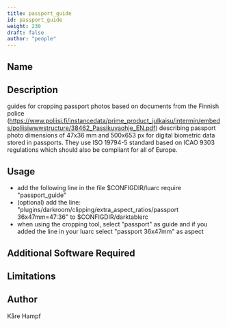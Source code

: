 ```yaml
---
title: passport_guide
id: passport_guide
weight: 230
draft: false
author: "people"
---
```


## Name


## Description

guides for cropping passport photos based on documents from the Finnish police
(https://www.poliisi.fi/instancedata/prime_product_julkaisu/intermin/embeds/poliisiwwwstructure/38462_Passikuvaohje_EN.pdf) describing passport photo dimensions of 47x36 mm and 500x653 px for digital biometric data stored in passports. They use ISO 19794-5 standard based on ICAO 9303 regulations which should also be compliant for all of Europe.

## Usage

* add the following line in the file $CONFIGDIR/luarc
  require "passport_guide"
* (optional) add the line:
  "plugins/darkroom/clipping/extra_aspect_ratios/passport 36x47mm=47:36"
  to $CONFIGDIR/darktablerc
* when using the cropping tool, select "passport" as guide and if you added the line in your luarc
  select "passport 36x47mm" as aspect

## Additional Software Required


## Limitations


## Author

Kåre Hampf
